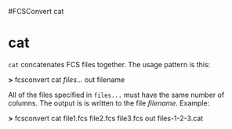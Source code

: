 #FCSConvert cat

# cat #

`cat` concatenates FCS files together. The usage pattern is this:

**>** fcsconvert cat _files..._ out filename

All of the files specified in `files...` must have the same number of columns. The output is is written to the file _filename_. Example:

**>** fcsconvert cat file1.fcs file2.fcs file3.fcs out files-1-2-3.cat